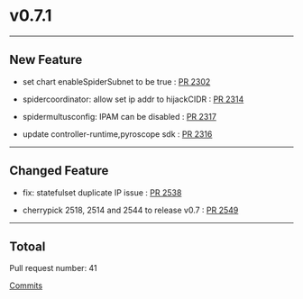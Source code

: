 
# v0.7.1

***

## New Feature

* set chart enableSpiderSubnet to be true : [PR 2302](https://github.com/spidernet-io/spiderpool/pull/2302)

* spidercoordinator: allow set ip addr to hijackCIDR : [PR 2314](https://github.com/spidernet-io/spiderpool/pull/2314)

* spidermultusconfig: IPAM can be disabled : [PR 2317](https://github.com/spidernet-io/spiderpool/pull/2317)

* update controller-runtime,pyroscope sdk : [PR 2316](https://github.com/spidernet-io/spiderpool/pull/2316)



***

## Changed Feature

* fix: statefulset duplicate IP issue  : [PR 2538](https://github.com/spidernet-io/spiderpool/pull/2538)

* cherrypick 2518, 2514 and 2544 to release v0.7 : [PR 2549](https://github.com/spidernet-io/spiderpool/pull/2549)



***

## Totoal 

Pull request number: 41

[ Commits ](https://github.com/spidernet-io/spiderpool/compare/v0.7.0...v0.7.1)
